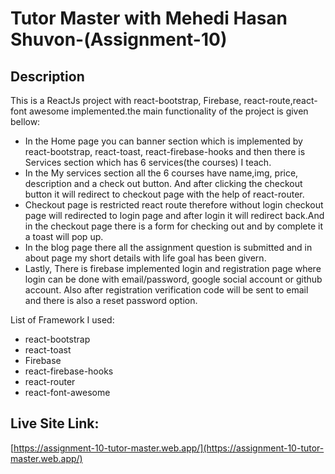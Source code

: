 
# Tutor Master with Mehedi Hasan Shuvon-(Assignment-10)




## Description

This is a ReactJs project with react-bootstrap, Firebase, react-route,react-font awesome implemented.the main functionality of the project  is given bellow:
- In the Home page you can banner section which is implemented by react-bootstrap, react-toast, react-firebase-hooks and then there is Services section which has 6 services(the courses) I teach. 
- In the My services section all the 6 courses have name,img, price, description and a check out button. And after clicking the checkout button it will redirect to checkout page with the help of react-router.
- Checkout page is restricted react route therefore without login checkout page will redirected to login page and after login it will redirect back.And in the checkout page there is a form for checking out and by complete it a toast will pop up.
- In the blog page there all the assignment question is submitted and in about page my short details with life goal has been givern.
- Lastly, There is firebase implemented login and registration page where login can be done with email/password, google social account or github account. Also after registration verification code will be sent to email and there is also a reset password option.

List of Framework  I used:
- react-bootstrap
- react-toast
- Firebase
- react-firebase-hooks
- react-router
- react-font-awesome

## Live Site Link:
[https://assignment-10-tutor-master.web.app/](https://assignment-10-tutor-master.web.app/)


